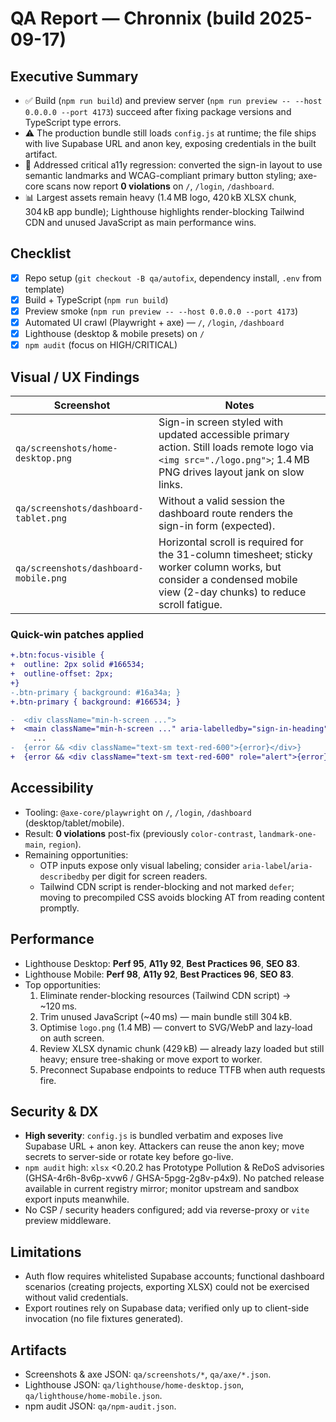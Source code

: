 # QA Report — Chronnix (build 2025-09-17)

## Executive Summary
- ✅ Build (`npm run build`) and preview server (`npm run preview -- --host 0.0.0.0 --port 4173`) succeed after fixing package versions and TypeScript type errors.
- ⚠️ The production bundle still loads `config.js` at runtime; the file ships with live Supabase URL and anon key, exposing credentials in the built artifact.
- 🎯 Addressed critical a11y regression: converted the sign-in layout to use semantic landmarks and WCAG-compliant primary button styling; axe-core scans now report **0 violations** on `/`, `/login`, `/dashboard`.
- 📊 Largest assets remain heavy (1.4 MB logo, 420 kB XLSX chunk, 304 kB app bundle); Lighthouse highlights render-blocking Tailwind CDN and unused JavaScript as main performance wins.

## Checklist
- [x] Repo setup (`git checkout -B qa/autofix`, dependency install, `.env` from template)
- [x] Build + TypeScript (`npm run build`)
- [x] Preview smoke (`npm run preview -- --host 0.0.0.0 --port 4173`)
- [x] Automated UI crawl (Playwright + axe) — `/`, `/login`, `/dashboard`
- [x] Lighthouse (desktop & mobile presets) on `/`
- [x] `npm audit` (focus on HIGH/CRITICAL)

## Visual / UX Findings
| Screenshot | Notes |
| --- | --- |
| `qa/screenshots/home-desktop.png` | Sign-in screen styled with updated accessible primary action. Still loads remote logo via `<img src="./logo.png">`; 1.4 MB PNG drives layout jank on slow links. |
| `qa/screenshots/dashboard-tablet.png` | Without a valid session the dashboard route renders the sign-in form (expected). |
| `qa/screenshots/dashboard-mobile.png` | Horizontal scroll is required for the 31-column timesheet; sticky worker column works, but consider a condensed mobile view (2-day chunks) to reduce scroll fatigue. |

### Quick-win patches applied
```diff
+.btn:focus-visible {
+  outline: 2px solid #166534;
+  outline-offset: 2px;
+}
-.btn-primary { background: #16a34a; }
+.btn-primary { background: #166534; }
```
```diff
-  <div className="min-h-screen ...">
+  <main className="min-h-screen ..." aria-labelledby="sign-in-heading">
     ...
-  {error && <div className="text-sm text-red-600">{error}</div>}
+  {error && <div className="text-sm text-red-600" role="alert">{error}</div>}
```

## Accessibility
- Tooling: `@axe-core/playwright` on `/`, `/login`, `/dashboard` (desktop/tablet/mobile).
- Result: **0 violations** post-fix (previously `color-contrast`, `landmark-one-main`, `region`).
- Remaining opportunities:
  - OTP inputs expose only visual labeling; consider `aria-label`/`aria-describedby` per digit for screen readers.
  - Tailwind CDN script is render-blocking and not marked `defer`; moving to precompiled CSS avoids blocking AT from reading content promptly.

## Performance
- Lighthouse Desktop: **Perf 95**, **A11y 92**, **Best Practices 96**, **SEO 83**.
- Lighthouse Mobile: **Perf 98**, **A11y 92**, **Best Practices 96**, **SEO 83**.
- Top opportunities:
  1. Eliminate render-blocking resources (Tailwind CDN script) → ~120 ms.
  2. Trim unused JavaScript (~40 ms) — main bundle still 304 kB.
  3. Optimise `logo.png` (1.4 MB) — convert to SVG/WebP and lazy-load on auth screen.
  4. Review XLSX dynamic chunk (429 kB) — already lazy loaded but still heavy; ensure tree-shaking or move export to worker.
  5. Preconnect Supabase endpoints to reduce TTFB when auth requests fire.

## Security & DX
- **High severity**: `config.js` is bundled verbatim and exposes live Supabase URL + anon key. Attackers can reuse the anon key; move secrets to server-side or rotate key before go-live.
- `npm audit` high: `xlsx` <0.20.2 has Prototype Pollution & ReDoS advisories (GHSA-4r6h-8v6p-xvw6 / GHSA-5pgg-2g8v-p4x9). No patched release available in current registry mirror; monitor upstream and sandbox export inputs meanwhile.
- No CSP / security headers configured; add via reverse-proxy or `vite` preview middleware.

## Limitations
- Auth flow requires whitelisted Supabase accounts; functional dashboard scenarios (creating projects, exporting XLSX) could not be exercised without valid credentials.
- Export routines rely on Supabase data; verified only up to client-side invocation (no file fixtures generated).

## Artifacts
- Screenshots & axe JSON: `qa/screenshots/*`, `qa/axe/*.json`.
- Lighthouse JSON: `qa/lighthouse/home-desktop.json`, `qa/lighthouse/home-mobile.json`.
- npm audit JSON: `qa/npm-audit.json`.
